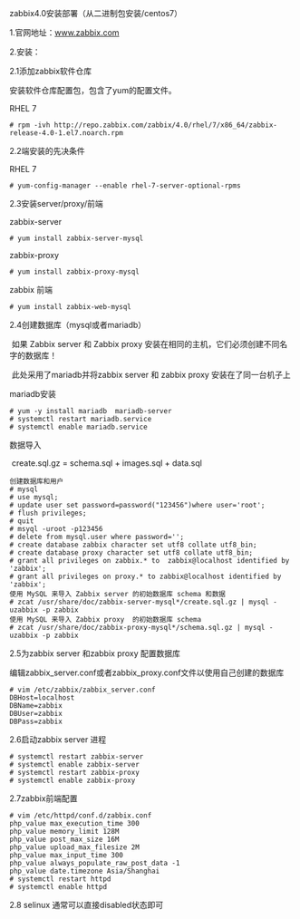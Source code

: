 zabbix4.0安装部署（从二进制包安装/centos7）

1.官网地址：www.zabbix.com    

2.安装：

2.1添加zabbix软件仓库

安装软件仓库配置包，包含了yum的配置文件。

RHEL 7

```shell
# rpm -ivh http://repo.zabbix.com/zabbix/4.0/rhel/7/x86_64/zabbix-release-4.0-1.el7.noarch.rpm
```

2.2端安装的先决条件

RHEL 7

```shell
# yum-config-manager --enable rhel-7-server-optional-rpms
```

2.3安装server/proxy/前端

zabbix-server

```shell
# yum install zabbix-server-mysql
```

zabbix-proxy

```shell
# yum install zabbix-proxy-mysql
```

zabbix 前端

```shell
# yum install zabbix-web-mysql
```

2.4创建数据库（mysql或者mariadb）

​	如果 Zabbix server 和 Zabbix proxy 安装在相同的主机，它们必须创建不同名字的数据库！

​	此处采用了mariadb并将zabbix server 和 zabbix proxy 安装在了同一台机子上

mariadb安装

```shell
# yum -y install mariadb  mariadb-server
# systemctl restart mariadb.service
# systemctl enable mariadb.service
```

数据导入

​	create.sql.gz = schema.sql + images.sql + data.sql

```shell
创建数据库和用户
# mysql
# use mysql;
# update user set password=password("123456")where user='root';
# flush privileges;
# quit
# msyql -uroot -p123456
# delete from mysql.user where password='';
# create database zabbix character set utf8 collate utf8_bin;
# create database proxy character set utf8 collate utf8_bin;
# grant all privileges on zabbix.* to  zabbix@localhost identified by 'zabbix';
# grant all privileges on proxy.* to zabbix@localhost identified by 'zabbix';
使用 MySQL 来导入 Zabbix server 的初始数据库 schema 和数据
# zcat /usr/share/doc/zabbix-server-mysql*/create.sql.gz | mysql -uzabbix -p zabbix
使用 MySQL 来导入 Zabbix proxy  的初始数据库 schema
# zcat /usr/share/doc/zabbix-proxy-mysql*/schema.sql.gz | mysql -uzabbix -p zabbix
```

2.5为zabbix server 和zabbix proxy 配置数据库

​	编辑zabbix_server.conf或者zabbix_proxy.conf文件以使用自己创建的数据库

```shell
# vim /etc/zabbix/zabbix_server.conf
DBHost=localhost
DBName=zabbix
DBUser=zabbix
DBPass=zabbix
```

2.6启动zabbix server 进程

```shell
# systemctl restart zabbix-server 
# systemctl enable zabbix-server
# systemctl restart zabbix-proxy
# systemctl enable zabbix-proxy
```

2.7zabbix前端配置

```shell
# vim /etc/httpd/conf.d/zabbix.conf
php_value max_execution_time 300
php_value memory_limit 128M
php_value post_max_size 16M
php_value upload_max_filesize 2M
php_value max_input_time 300
php_value always_populate_raw_post_data -1
php_value date.timezone Asia/Shanghai
# systemctl restart httpd
# systemctl enable httpd
```

2.8 selinux  通常可以直接disabled状态即可



















